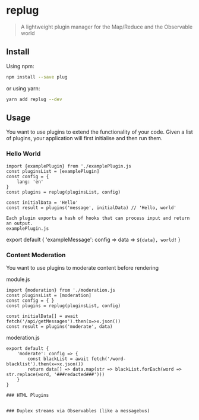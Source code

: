 # replug

> A lightweight plugin manager for the Map/Reduce and the Observable world

## Install

Using npm:

```sh
npm install --save plug
```

or using yarn:

```sh
yarn add replug --dev
```

## Usage

You want to use plugins to extend the functionality of your code.
Given a list of plugins, your application will first initialise and then run them.

### Hello World

```
import {examplePlugin} from './examplePlugin.js
const pluginsList = [examplePlugin]
const config = {
	lang: 'en'
}
const plugins = replug(pluginsList, config)

const initialData = 'Hello'
const result = plugins('message', initialData) // 'Hello, world'

Each plugin exports a hash of hooks that can process input and return an output.
examplePlugin.js
```
export default {
	'exampleMessage': config => data => `${data}, world!`
}

### Content Moderation
You want to use plugins to moderate content before rendering

module.js
```
import {moderation} from './moderation.js
const pluginsList = [moderation]
const config = { }
const plugins = replug(pluginsList, config)

const initialData[] = await fetch('/api/getMessages').then(x=>x.json())
const result = plugins('moderate', data)
```

moderation.js
```
export default {
	'moderate': config => {
		const blackList = await fetch('/word-blacklist').then(x=>x.json())
		return data[] => data.map(str => blackList.forEach(word => str.replace(word, '###redacted###')))
	}
}

### HTML Plugins


### Duplex streams via Observables (like a messagebus)

